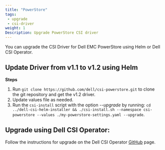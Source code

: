 ```yaml
---
title: "PowerStore"
tags:
 - upgrade
 - csi-driver
weight: 1
Description: Upgrade PowerStore CSI driver
---
```


You can upgrade the CSI Driver for Dell EMC PowerStore using Helm or Dell CSI Operator.

## Update Driver from v1.1 to v1.2 using Helm

**Steps**
1. Run `git clone https://github.com/dell/csi-powerstore.git` to clone the git repository and get the v1.2 driver.
2. Update values file as needed.
2. Run the `csi-install` script with the option _--upgrade_ by running: `cd ../dell-csi-helm-installer && ./csi-install.sh --namespace csi-powerstore --values ./my-powerstore-settings.yaml --upgrade`.

## Upgrade using Dell CSI Operator:

Follow the instructions for upgrade on the Dell CSI Operator [GitHub](https://github.com/dell/dell-csi-operator) page.
